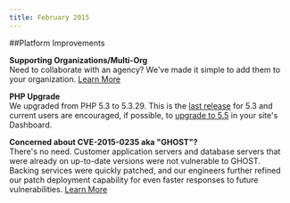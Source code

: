 ```yaml
---
title: February 2015
---
```


##Platform Improvements

**Supporting Organizations/Multi-Org**  
Need to collaborate with an agency? We've made it simple to add them to your organization. [Learn More](https://www.getpantheon.com/blog/ready-start-working-agency-thats-now-incredibly-simple)

**PHP Upgrade**  
We upgraded from PHP 5.3 to 5.3.29. This is the [last release](http://php.net/archive/2014.php#id2014-08-14-1) for 5.3 and current users are encouraged, if possible, to [upgrade to 5.5](https://www.getpantheon.com/docs/articles/sites/settings/toggling-between-php-versions/) in your site's Dashboard.

**Concerned about CVE-2015-0235 aka "GHOST"?**  
There's no need. Customer application servers and database servers that were already on up-to-date versions were not vulnerable to GHOST.  Backing services were quickly patched, and our engineers further refined our patch deployment capability for even faster responses to future vulnerabilities. [Learn More](http://status.getpantheon.com/incidents/z4l03w9rf3z7)
